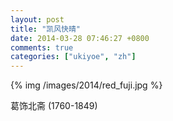 ```yaml
---
layout: post
title: "凯风快晴"
date: 2014-03-28 07:46:27 +0800
comments: true
categories: ["ukiyoe", "zh"]
---
```


{% img /images/2014/red_fuji.jpg %}

葛饰北斋 (1760-1849)
